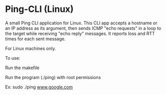 # Ping-CLI (Linux)
A small Ping CLI application for Linux. This CLI app accepts a hostname or an IP address as its argument, then sends ICMP "echo requests" in a loop to the target while receiving "echo reply" messages. It reports loss and RTT times for each sent message.

For Linux machines only.

To use:

Run the makefile

Run the program (./ping) with root permissions 

Ex: sudo ./ping www.google.com
